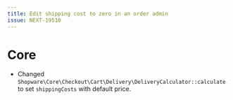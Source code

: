 ```yaml
---
title: Edit shipping cost to zero in an order admin
issue: NEXT-19510
---
```

# Core
* Changed `Shopware\Core\Checkout\Cart\Delivery\DeliveryCalculator::calculate` to set `shippingCosts` with default price. 
